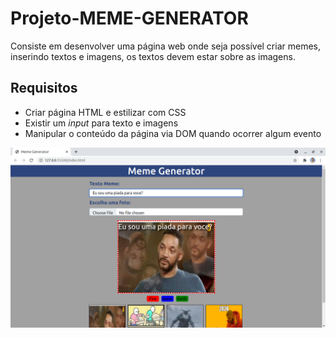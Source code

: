 # Projeto-MEME-GENERATOR

Consiste em desenvolver uma página web onde seja possível criar memes, inserindo textos e imagens, os textos devem estar sobre as imagens.

## Requisitos
* Criar página HTML e estilizar com CSS
* Existir um *input* para texto e imagens
* Manipular o conteúdo da página via DOM quando ocorrer algum evento

<img src="imgs/print.png">

